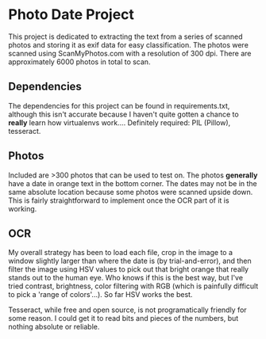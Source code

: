 # Photo Date Project

This project is dedicated to extracting the text from a series of scanned photos and storing it as exif data for easy classification. The photos were scanned using ScanMyPhotos.com with a resolution of 300 dpi. There are approximately 6000 photos in total to scan.

## Dependencies
The dependencies for this project can be found in requirements.txt, although this isn't accurate because I haven't quite gotten a chance to **really** learn how virtualenvs work.... Definitely required: PIL (Pillow), tesseract.

## Photos

Included are >300 photos that can be used to test on. The photos **generally** have a date in orange text in the bottom corner. The dates may not be in the same absolute location because some photos were scanned upside down. This is fairly straightforward to implement once the OCR part of it is working.

## OCR

My overall strategy has been to load each file, crop in the image to a window slightly larger than where the date is (by trial-and-error), and then filter the image using HSV values to pick out that bright orange that really stands out to the human eye. Who knows if this is the best way, but I've tried contrast, brightness, color filtering with RGB (which is painfully difficult to pick a 'range of colors'...). So far HSV works the best.

Tesseract, while free and open source, is not programatically friendly for some reason. I could get it to read bits and pieces of the numbers, but nothing absolute or reliable.


